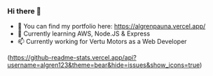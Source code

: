 ### Hi there 👋

- 🔭 You can find my portfolio here: https://algrenpauna.vercel.app/
- 🌱 Currently learning AWS, Node.JS & Express
- 📫 Currently working for Vertu Motors as a Web Developer

(https://github-readme-stats.vercel.app/api?username=algren123&theme=bear&hide=issues&show_icons=true)

<!--

Here are some ideas to get you started:

- 🔭 I’m currently working on ...
- 🌱 I’m currently learning ...
- 👯 I’m looking to collaborate on ...
- 🤔 I’m looking for help with ...
- 💬 Ask me about ...
- 📫 How to reach me: ...
- 😄 Pronouns: ...
- ⚡ Fun fact: ...
-->
